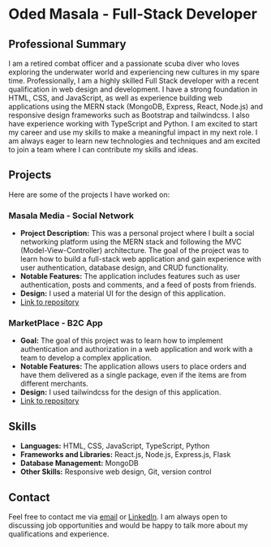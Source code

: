 # Oded Masala - Full-Stack Developer

## Professional Summary

I am a retired combat officer and a passionate scuba diver who loves exploring the underwater world and experiencing new cultures in my spare time. 
Professionally, I am a highly skilled Full Stack developer with a recent qualification in web design and development. I have a strong foundation in HTML, CSS, and JavaScript, as well as experience building web applications using the MERN stack (MongoDB, Express, React, Node.js) and responsive design frameworks such as Bootstrap and tailwindcss. I also have experience working with TypeScript and Python. I am excited to start my career and use my skills to make a meaningful impact in my next role. I am always eager to learn new technologies and techniques and am excited to join a team where I can contribute my skills and ideas.

## Projects

Here are some of the projects I have worked on:

### Masala Media - Social Network
- **Project Description:** This was a personal project where I built a social networking platform using the MERN stack and following the MVC (Model-View-Controller) architecture. The goal of the project was to learn how to build a full-stack web application and gain experience with user authentication, database design, and CRUD functionality.
- **Notable Features:** The application includes features such as user authentication, posts and comments, and a feed of posts from friends.
- **Design:** I used a material UI for the design of this application.
- [Link to repository](https://github.com/odedmasala/masala-media-app)

### MarketPlace - B2C App
- **Goal:** The goal of this project was to learn how to implement authentication and authorization in a web application and work with a team to develop a complex application.
- **Notable Features:** The application allows users to place orders and have them delivered as a single package, even if the items are from different merchants.
- **Design:** I used tailwindcss for the design of this application.
- [Link to repository](https://github.com/odedmasala/MarketPlace_app)

## Skills

- **Languages:** HTML, CSS, JavaScript, TypeScript, Python
- **Frameworks and Libraries:** React.js, Node.js, Express.js, Flask
- **Database Management:** MongoDB
- **Other Skills:** Responsive web design, Git, version control

## Contact

Feel free to contact me via [email]( mailto:odedmasala2009@gmail.com ) or [LinkedIn]( https://www.linkedin.com/in/oded-masala/ ). I am always open to discussing job opportunities and would be happy to talk more about my qualifications and experience.
